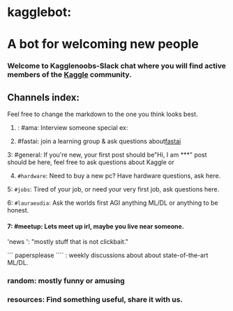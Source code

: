 #             kagglebot:
A bot for welcoming new people
=======================

### Welcome to Kagglenoobs-Slack chat where you will find active members of the  [Kaggle](https://www.kaggle.com) community.

## Channels index: 

Feel free to change the markdown to the one you think looks best.

1. : #ama: Interview someone special
ex: 

2. #fastai: join a learning group & ask questions about[fastai](fast.ai)

3: #general: If you're new, your first post should be"Hi, I am ***" post should be here, feel free to ask questions about Kaggle or 

4. ``#hardware``: Need to buy a new pc? Have hardware questions, ask here.

5: `#jobs`: Tired of your job, or need your very first job, ask questions here.

6: ```#lauraeudia```: Ask the worlds first AGI anything ML/DL or anything to be honest.

#### 7: #meetup: Lets meet up irl, maybe you live near someone. 

'news ': "mostly stuff that is not clickbait."

``` papersplease ```` : weekly discussions about about state-of-the-art ML/DL. 

### random: mostly funny or amusing

### resources: Find something useful, share it with us.
